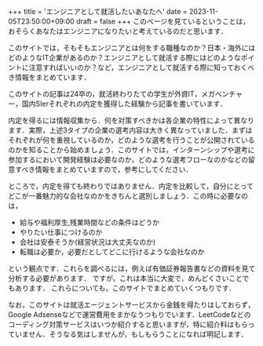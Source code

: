 +++
title = 'エンジニアとして就活したいあなたへ'
date = 2023-11-05T23:50:00+09:00
draft = false
+++
このページを見ているということは，おそらくあなたはエンジニアになりたいと考えているのだと思います．

このサイトでは，そもそもエンジニアとは何をする職種なのか？日本・海外にはどのようなIT企業があるのか？エンジニアとして就活する際にはどのようなポイントに注意すればいいのか？など，エンジニアとして就活する際に知っておくべき情報をまとめています．

このサイトの記事は24卒の，就活終わりたての学生が外資IT，メガベンチャー，国内SIerそれぞれの内定を獲得した経験から記事を書いています．

内定を得るには情報収集から．何を対策すべきかは各企業の特性によって異なります．実際，上述3タイプの企業の選考内容は大きく異なっていました．まずはそれぞれが何を重視しているのか，どのような選考を行うことが公開されているのかを知ることから始めましょう．このサイトでは，インターンシップや選考に参加するにおいて開発経験は必要なのか，どのような選考フローなのかなどの留意すべき情報をまとめていますので，参考にしてください．

ところで，内定を得ても終わりではありません．内定を比較して，自分にとってどこが一番魅力的な会社なのかをきちんと選別しましょう．この時に必要なのは，
- 給与や福利厚生,残業時間などの条件はどうか
- やりたい仕事につけるのか
- 会社は安泰そうか(経営状況は大丈夫なのか)
- 転職は必要か，必要だとしてどこに行けるような会社なのか
  
という観点です．これらを調べるには，例えば有価証券報告書などの資料を見て分析する必要があります．
ですが，これは本当に大変で，めんどくさいことでもあります．
これらについても，このサイトでまとめていくつもりです．

なお，このサイトは就活エージェントサービスから金銭を得たりはしておらず，Google Adsenseなどで運営費用をまかなうつもりでいます．LeetCodeなどのコーディング対策サービスはいつか紹介すると思いますが，特に紹介料はもらっていません．そうなる気はしませんが，もしもらうことになれば明記します．